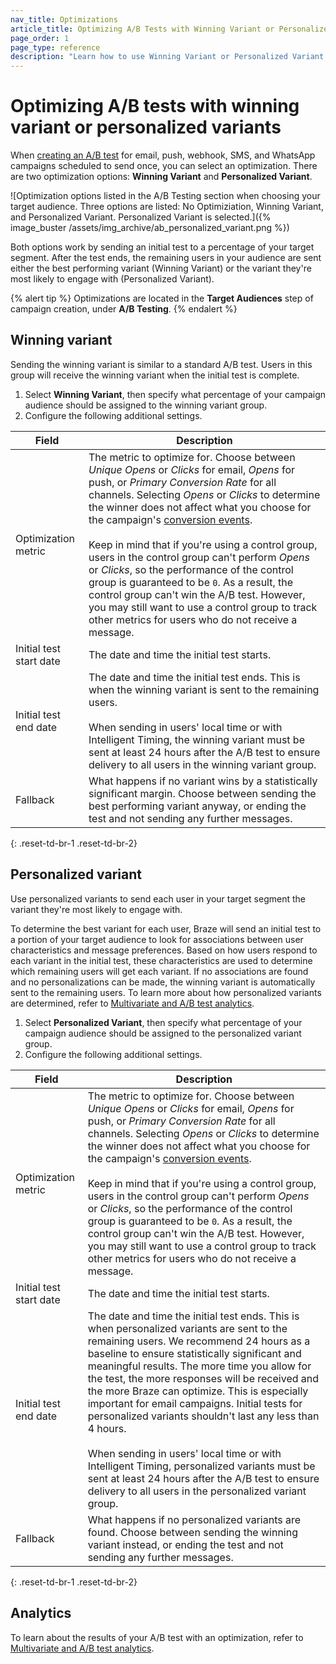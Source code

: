 ```yaml
---
nav_title: Optimizations
article_title: Optimizing A/B Tests with Winning Variant or Personalized Variants
page_order: 1
page_type: reference
description: "Learn how to use Winning Variant or Personalized Variant when creating multivariate and A/B tests."
---
```


# Optimizing A/B tests with winning variant or personalized variants

When [creating an A/B test][1] for email, push, webhook, SMS, and WhatsApp campaigns scheduled to send once, you can select an optimization. There are two optimization options: **Winning Variant** and **Personalized Variant**.

![Optimization options listed in the A/B Testing section when choosing your target audience. Three options are listed: No Optimiziation, Winning Variant, and Personalized Variant. Personalized Variant is selected.]({% image_buster /assets/img_archive/ab_personalized_variant.png %})

Both options work by sending an initial test to a percentage of your target segment. After the test ends, the remaining users in your audience are sent either the best performing variant (Winning Variant) or the variant they're most likely to engage with (Personalized Variant).

{% alert tip %}
Optimizations are located in the **Target Audiences** step of campaign creation, under **A/B Testing**.
{% endalert %}

## Winning variant

Sending the winning variant is similar to a standard A/B test. Users in this group will receive the winning variant when the initial test is complete.

1. Select **Winning Variant**, then specify what percentage of your campaign audience should be assigned to the winning variant group.
2. Configure the following additional settings.

| Field | Description |
| --- | --- | 
| Optimization metric | The metric to optimize for. Choose between *Unique Opens* or *Clicks* for email, *Opens* for push, or *Primary Conversion Rate* for all channels. Selecting *Opens* or *Clicks* to determine the winner does not affect what you choose for the campaign's [conversion events]({{site.baseurl}}/user_guide/engagement_tools/campaigns/building_campaigns/conversion_events/). <br><br>Keep in mind that if you're using a control group, users in the control group can't perform *Opens* or *Clicks*, so the performance of the control group is guaranteed to be `0`. As a result, the control group can't win the A/B test. However, you may still want to use a control group to track other metrics for users who do not receive a message. |
| Initial test start date | The date and time the initial test starts. |
| Initial test end date | The date and time the initial test ends. This is when the winning variant is sent to the remaining users.<br><br>When sending in users' local time or with Intelligent Timing, the winning variant must be sent at least 24 hours after the A/B test to ensure delivery to all users in the winning variant group. |
| Fallback | What happens if no variant wins by a statistically significant margin. Choose between sending the best performing variant anyway, or ending the test and not sending any further messages. |
{: .reset-td-br-1 .reset-td-br-2}

## Personalized variant

Use personalized variants to send each user in your target segment the variant they're most likely to engage with.

To determine the best variant for each user, Braze will send an initial test to a portion of your target audience to look for associations between user characteristics and message preferences. Based on how users respond to each variant in the initial test, these characteristics are used to determine which remaining users will get each variant. If no associations are found and no personalizations can be made, the winning variant is automatically sent to the remaining users. To learn more about how personalized variants are determined, refer to [Multivariate and A/B test analytics]({{site.baseurl}}/user_guide/engagement_tools/testing/multivariant_testing/multivariate_analytics/#personalized-variant).

1. Select **Personalized Variant**, then specify what percentage of your campaign audience should be assigned to the personalized variant group.
2. Configure the following additional settings.

| Field | Description |
| --- | --- | 
| Optimization metric | The metric to optimize for. Choose between *Unique Opens* or *Clicks* for email, *Opens* for push, or *Primary Conversion Rate* for all channels. Selecting *Opens* or *Clicks* to determine the winner does not affect what you choose for the campaign's [conversion events]({{site.baseurl}}/user_guide/engagement_tools/campaigns/testing_and_more/conversion_events/#conversion-events). <br><br>Keep in mind that if you're using a control group, users in the control group can't perform *Opens* or *Clicks*, so the performance of the control group is guaranteed to be `0`. As a result, the control group can't win the A/B test. However, you may still want to use a control group to track other metrics for users who do not receive a message. |
| Initial test start date | The date and time the initial test starts. |
| Initial test end date | The date and time the initial test ends. This is when personalized variants are sent to the remaining users. We recommend 24 hours as a baseline to ensure statistically significant and meaningful results. The more time you allow for the test, the more responses will be received and the more Braze can optimize. This is especially important for email campaigns. Initial tests for personalized variants shouldn't last any less than 4 hours.<br><br>When sending in users' local time or with Intelligent Timing, personalized variants must be sent at least 24 hours after the A/B test to ensure delivery to all users in the personalized variant group. |
| Fallback | What happens if no personalized variants are found. Choose between sending the winning variant instead, or ending the test and not sending any further messages. |
{: .reset-td-br-1 .reset-td-br-2}

## Analytics

To learn about the results of your A/B test with an optimization, refer to [Multivariate and A/B test analytics][2].

[1]: {{site.baseurl}}/user_guide/engagement_tools/testing/multivariant_testing/create_multivariate_campaign/
[2]: {{site.baseurl}}/user_guide/engagement_tools/testing/multivariant_testing/multivariate_analytics/